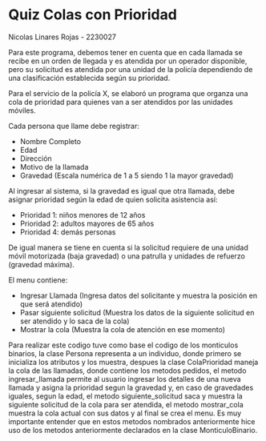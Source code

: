 
# Quiz Colas con Prioridad

Nicolas Linares Rojas - 2230027

Para este programa, debemos tener en cuenta que en cada llamada se recibe en un orden de llegada y es atendida por un operador disponible, pero su solicitud es atendida por una unidad de la policía dependiendo de una clasificación establecida según su prioridad.

Para el servicio de la policía X, se elaboró un programa que organza una cola de prioridad para quienes van a ser atendidos por las unidades móviles. 

Cada persona que llame debe registrar:
- Nombre Completo
- Edad
- Dirección
- Motivo de la llamada
- Gravedad (Escala numérica de 1 a 5 siendo 1 la mayor gravedad)

Al ingresar al sistema, si la gravedad es igual que otra llamada, debe asignar prioridad según la edad de quien solicita asistencia así:

- Prioridad 1: niños menores de 12 años
- Prioridad 2: adultos mayores de 65 años
- Prioridad 4: demás personas

De igual manera se tiene en cuenta si la solicitud requiere de una unidad móvil motorizada (baja gravedad) o una patrulla y unidades de refuerzo (gravedad máxima).

El menu contiene:

- Ingresar Llamada (Ingresa datos del solicitante y muestra la posición en que será atendido)
- Pasar siguiente solicitud (Muestra los datos de la siguiente solicitud en ser atendido y lo saca de la cola)
- Mostrar la cola (Muestra la cola de atención en ese momento)

Para realizar este codigo tuve como base el codigo de los monticulos binarios, la clase Persona representa a un individuo, donde primero se inicializa los atributos y los muestra, despues la clase ColaPrioridad maneja la cola de las llamadas, donde contiene los metodos pedidos, el metodo ingresar_llamada permite al usuario ingresar los detalles de una nueva llamada y asigna la prioridad segun la gravedad y, en caso de gravedades iguales, segun la edad, el metodo siguiente_solicitud saca y muestra la siguiente solicitud de la cola para ser atendida, el metodo mostrar_cola muestra la cola actual con sus datos y al final se crea el menu. Es muy importante entender que en estos metodos nombrados anteriormente hice uso de los metodos anteriormente declarados en la clase MonticuloBinario.
